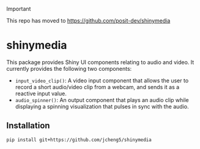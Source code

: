 > [!IMPORTANT]  
> This repo has moved to https://github.com/posit-dev/shinymedia

# shinymedia

This package provides Shiny UI components relating to audio and video. It currently provides the following two components:

- `input_video_clip()`: A video input component that allows the user to record a short audio/video clip from a webcam, and sends it as a reactive input value.
- `audio_spinner()`: An output component that plays an audio clip while displaying a spinning visualization that pulses in sync with the audio.

## Installation

```sh
pip install git+https://github.com/jcheng5/shinymedia
```
